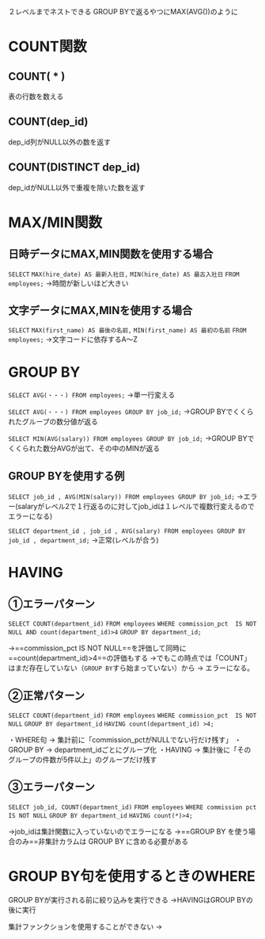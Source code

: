 ２レベルまでネストできる
GROUP BYで返るやつにMAX(AVG())のように
# COUNT関数
## COUNT( * )
表の行数を数える
## COUNT(dep_id)
dep_id列がNULL以外の数を返す
## COUNT(DISTINCT dep_id)
dep_idがNULL以外で重複を除いた数を返す
# MAX/MIN関数
## 日時データにMAX,MIN関数を使用する場合
`SELECT` 
  `MAX(hire_date) AS 最新入社日,`
  `MIN(hire_date) AS 最古入社日`
`FROM` 
  `employees;`
→時間が新しいほど大きい
## 文字データにMAX,MINを使用する場合

`SELECT` 
  `MAX(first_name) AS 最後の名前,`
  `MIN(first_name) AS 最初の名前`
`FROM` 
  `employees;`
→文字コードに依存するA～Z
# GROUP BY

`SELECT AVG(・・・) FROM employees;`
→単一行変える

`SELECT AVG(・・・) FROM employees GROUP BY job_id;`
→GROUP BYでくくられたグループの数分値が返る

`SELECT MIN(AVG(salary)) FROM employees GROUP BY job_id;`
→GROUP BYでくくられた数分AVGが出て、その中のMINが返る
## GROUP BYを使用する例
`SELECT job_id , AVG(MIN(salary)) FROM employees GROUP BY job_id;`
→エラー(salaryがレベル2で１行返るのに対してjob_idは１レベルで複数行変えるのでエラーになる)

`SELECT department_id , job_id , AVG(salary) FROM employees GROUP BY job_id , department_id;`
→正常(レベルが合う)
# HAVING

## ①エラーパターン

`SELECT COUNT(department_id)` 
`FROM employees` 
`WHERE commission_pct  IS NOT NULL AND count(department_id)>4` 
`GROUP BY department_id;`  

→==commission_pct  IS NOT NULL==を評価して同時に==count(department_id)>4==の評価もする
→でもこの時点では「COUNT」はまだ存在していない（`GROUP BY`すら始まっていない）から 
→ エラーになる。

## ②正常パターン

`SELECT COUNT(department_id)` 
`FROM employees` 
`WHERE commission_pct  IS NOT NULL` 
`GROUP BY department_id` 
`HAVING count(department_id) >4;`  

・WHERE句 → 集計前に「commission_pctがNULLでない行だけ残す」
・GROUP BY → department_idごとにグループ化
・HAVING → 集計後に「そのグループの件数が5件以上」のグループだけ残す

## ③エラーパターン

`SELECT job_id, COUNT(department_id)` 
`FROM employees` 
`WHERE commission pct IS NOT NULL` 
`GROUP BY department_id` 
`HAVING count(*)>4;`

→job_idは集計関数に入っていないのでエラーになる
→==GROUP BY を使う場合のみ==非集計カラムは GROUP BY に含める必要がある

# GROUP BY句を使用するときのWHERE
GROUP BYが実行される前に絞り込みを実行できる
→HAVINGはGROUP BYの後に実行

集計ファンクションを使用することができない
→